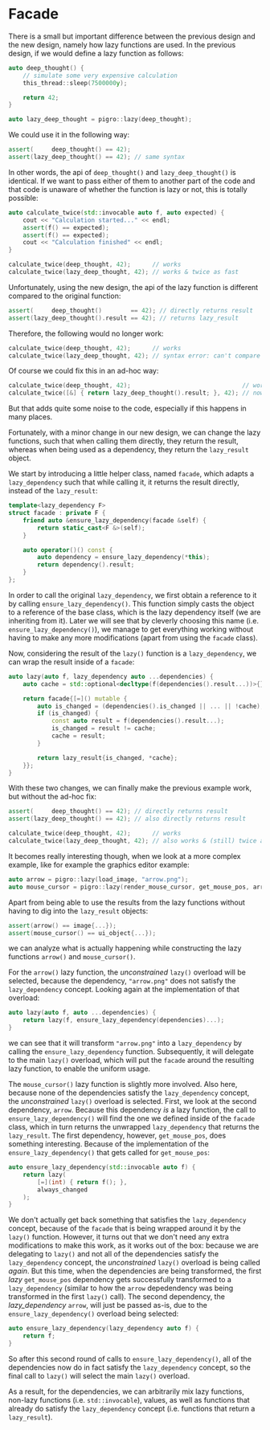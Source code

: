 # Facade
There is a small but important difference between the previous design and the new design, namely how lazy functions are used.
In the previous design, if we would define a lazy function as follows:
```cpp
auto deep_thought() {
    // simulate some very expensive calculation
    this_thread::sleep(7500000y);

    return 42;
}

auto lazy_deep_thought = pigro::lazy(deep_thought);
```
We could use it in the following way:
```cpp
assert(     deep_thought() == 42);
assert(lazy_deep_thought() == 42); // same syntax
```
In other words, the api of `deep_thought()` and `lazy_deep_thought()` is identical. If we want to pass either of them to another part of the code and that code is unaware of whether the function is lazy or not, this is totally possible:
```cpp
auto calculate_twice(std::invocable auto f, auto expected) {
    cout << "Calculation started..." << endl;
    assert(f() == expected);
    assert(f() == expected);
    cout << "Calculation finished" << endl;
}

calculate_twice(deep_thought, 42);      // works
calculate_twice(lazy_deep_thought, 42); // works & twice as fast
```
Unfortunately, using the new design, the api of the lazy function is different compared to the original function:
```cpp
assert(     deep_thought()        == 42); // directly returns result
assert(lazy_deep_thought().result == 42); // returns lazy_result
```
Therefore, the following would no longer work:
```cpp
calculate_twice(deep_thought, 42);      // works
calculate_twice(lazy_deep_thought, 42); // syntax error: can't compare lazy_result and int
```
Of course we could fix this in an ad-hoc way:
```cpp
calculate_twice(deep_thought, 42);                               // works
calculate_twice([&] { return lazy_deep_thought().result; }, 42); // now works
```
But that adds quite some noise to the code, especially if this happens in many places.

Fortunately, with a minor change in our new design, we can change the lazy functions, such that when calling them directly, they return the result, whereas when being used as a dependency, they return the `lazy_result` object.

We start by introducing a little helper class, named `facade`, which adapts a `lazy_dependency` such that while calling it, it returns the result directly, instead of the `lazy_result`:
```cpp
template<lazy_dependency F>
struct facade : private F {
    friend auto &ensure_lazy_dependency(facade &self) {
        return static_cast<F &>(self);
    }

    auto operator()() const {
        auto dependency = ensure_lazy_dependency(*this);
        return dependency().result;
    }
};
```
In order to call the original `lazy_dependency`, we first obtain a reference to it by calling `ensure_lazy_dependency()`. This function simply casts the object to a reference of the base class, which is the lazy dependency itself (we are inheriting from it). Later we will see that by cleverly choosing this name (i.e. `ensure_lazy_dependency()`), we manage to get everything working without having to make any more modifications (apart from using the `facade` class).

Now, considering the result of the `lazy()` function is a `lazy_dependency`, we can wrap the result inside of a `facade`:
```cpp
auto lazy(auto f, lazy_dependency auto ...dependencies) {
    auto cache = std::optional<decltype(f(dependencies().result...))>{};

    return facade{[=]() mutable {
        auto is_changed = (dependencies().is_changed || ... || !cache);
        if (is_changed) {
            const auto result = f(dependencies().result...);
            is_changed = result != cache;
            cache = result;
        }

        return lazy_result{is_changed, *cache};
    }};
}
```

With these two changes, we can finally make the previous example work, but without the ad-hoc fix:
```cpp
assert(     deep_thought() == 42); // directly returns result
assert(lazy_deep_thought() == 42); // also directly returns result

calculate_twice(deep_thought, 42);      // works
calculate_twice(lazy_deep_thought, 42); // also works & (still) twice as fast
```

It becomes really interesting though, when we look at a more complex example, like for example the graphics editor example:
```cpp
auto arrow = pigro::lazy(load_image, "arrow.png");
auto mouse_cursor = pigro::lazy(render_mouse_cursor, get_mouse_pos, arrow);
```

Apart from being able to use the results from the lazy functions without having to dig into the `lazy_result` objects:
```cpp
assert(arrow() == image{...});
assert(mouse_cursor() == ui_object{...});
```

we can analyze what is actually happening while constructing the lazy functions `arrow()` and `mouse_cursor()`.

For the `arrow()` lazy function, the _unconstrained_ `lazy()` overload will be selected, because the dependency, `"arrow.png"` does not satisfy the `lazy_dependency` concept.
Looking again at the implementation of that overload:
```cpp
auto lazy(auto f, auto ...dependencies) {
    return lazy(f, ensure_lazy_dependency(dependencies)...);
}
```
we can see that it will transform `"arrow.png"` into a `lazy_dependency` by calling the `ensure_lazy_dependency` function. Subsequently, it will delegate to the main `lazy()` overload, which will put the `facade` around the resulting lazy function, to enable the uniform usage.

The `mouse_cursor()` lazy function is slightly more involved. Also here, because none of the dependencies satisfy the `lazy_dependency` concept, the _unconstrained_ `lazy()` overload is selected. First, we look at the second dependency, `arrow`. Because this dependency _is_ a lazy function, the call to `ensure_lazy_dependency()` will find the one we defined inside of the `facade` class, which in turn returns the unwrapped `lazy_dependency` that returns the `lazy_result`.
The first dependency, however, `get_mouse_pos`, does something interesting. Because of the implementation of the `ensure_lazy_dependency()` that gets called for `get_mouse_pos`:
```cpp
auto ensure_lazy_dependency(std::invocable auto f) {
    return lazy(
        [=](int) { return f(); },
        always_changed
    );
}
```
We don't actually get back something that satisfies the `lazy_dependency` concept, because of the `facade` that is being wrapped around it by the `lazy()` function.
However, it turns out that we don't need any extra modifications to make this work, as it works out of the box: because we are delegating to `lazy()` and not all of the dependencies satisfy the `lazy_dependency` concept, the _unconstrained_ `lazy()` overload is being called _again_. But this time, when the dependencies are being transformed, the first _lazy_ `get_mouse_pos` dependency gets successfully transformed to a `lazy_dependency` (similar to how the `arrow` depedendency was being transformed in the first `lazy()` call). The second dependency, the _lazy_dependency_ `arrow`, will just be passed as-is, due to the `ensure_lazy_dependency()` overload being selected:
```cpp
auto ensure_lazy_dependency(lazy_dependency auto f) {
    return f;
}
```
So after this second round of calls to `ensure_lazy_dependency()`, all of the dependencies now do in fact satisfy the `lazy_dependency` concept, so the final call to `lazy()` will select the main `lazy()` overload.

As a result, for the dependencies, we can arbitrarily mix lazy functions, non-lazy functions (i.e. `std::invocable`), values, as well as functions that already do satisfy the `lazy_dependency` concept (i.e. functions that return a `lazy_result`).
